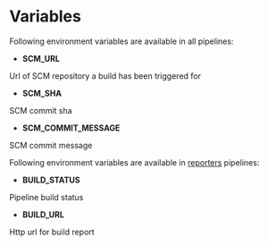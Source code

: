 # Variables

Following environment variables are available in all pipelines:

* **SCM_URL**

Url of SCM repository a build has been triggered for

* **SCM_SHA**

SCM commit sha

* **SCM_COMMIT_MESSAGE**

SCM commit message

Following environment variables are available in [reporters](reporters.md) pipelines:

* **BUILD_STATUS**

Pipeline build status

* **BUILD_URL**

Http url for build report 

